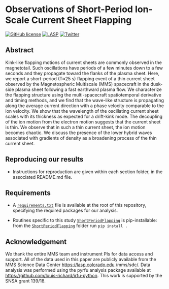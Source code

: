# Observations of Short-Period Ion-Scale Current Sheet Flapping
[![GitHub license](https://img.shields.io/badge/license-MIT-blue.svg)](LICENSE) [![LASP](https://img.shields.io/badge/datasets-MMS_SDC-orange.svg)](https://lasp.colorado.edu/mms/sdc/) [![Twitter
](https://img.shields.io/twitter/follow/IRF_Space?style=social)](https://twitter.com/irf_space)

## Abstract

 Kink-like flapping motions of current sheets are commonly observed in the magnetotail. Such
  oscillations have periods of a few minutes down to a few seconds and they propagate toward the flanks of the plasma sheet. Here, we report a short-period (T≈25 s) flapping event of a thin current sheet observed by the Magnetospheric Multiscale (MMS) spacecraft in the dusk-side plasma sheet following a fast earthward plasma flow. We characterize the flapping structure using the multi-spacecraft spatiotemporal derivative and timing methods, and we find that the wave-like structure is propagating along the average current direction with a phase velocity comparable to the ion velocity. We show that the wavelength of the oscillating current sheet scales with its thickness as expected for a drift-kink mode. The decoupling of the ion motion from the electron motion suggests that the current sheet is thin. We observe that in such a thin current sheet, the ion motion becomes chaotic. We discuss the presence of the lower hybrid waves associated with gradients of density as a broadening process of the thin current sheet.

## Reproducing our results
- Instructions for reproduction are given within each section folder, in the associated README.md
 file.

## Requirements
- A [`requirements.txt`](./requirements.txt) file is available at the root of this repository, specifying the
 required
 packages for our analysis.

- Routines specific to this study [`ShortPeriodFlapping`](./ShortPeriodFlapping) is pip-installable: from the [`ShortPeriodFlapping`](./ShortPeriodFlapping) folder run `pip install .`


## Acknowledgement
We thank the entire MMS team and instrument PIs for data access and support. All of the data used
 in this paper are publicly available from the MMS Science Data Center https://lasp.colorado.edu
 /mms/sdc/. Data analysis was performed using the pyrfu analysis package available at https://github.com/louis-richard/irfu-python. This work is supported by the SNSA grant 139/18.
